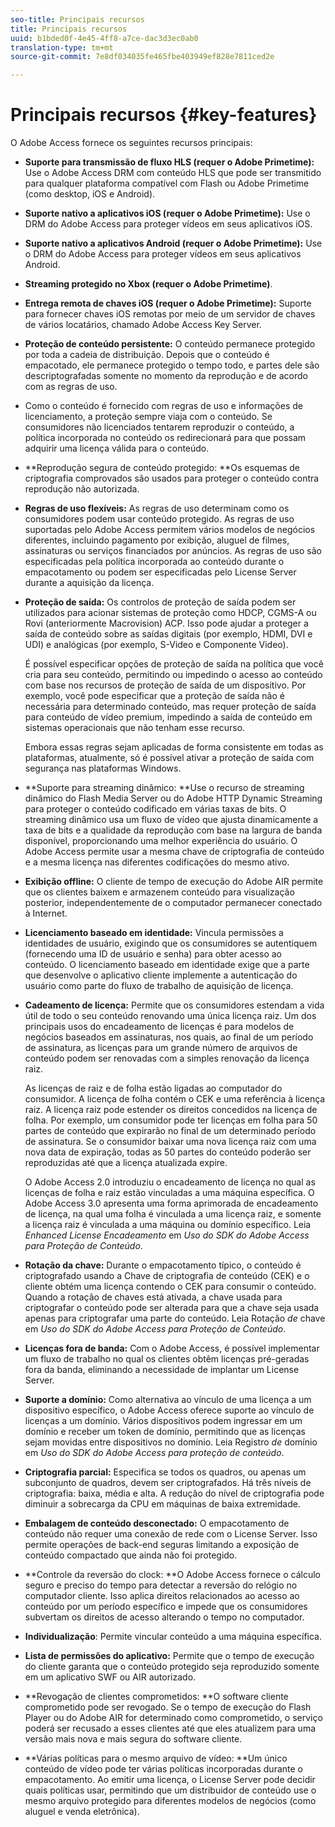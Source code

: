 ```yaml
---
seo-title: Principais recursos
title: Principais recursos
uuid: b1bded0f-4e45-4ff8-a7ce-dac3d3ec0ab0
translation-type: tm+mt
source-git-commit: 7e8df034035fe465fbe403949ef828e7811ced2e

---
```



# Principais recursos {#key-features}

O Adobe Access fornece os seguintes recursos principais:

* **Suporte para transmissão de fluxo HLS (requer o Adobe Primetime):** Use o Adobe Access DRM com conteúdo HLS que pode ser transmitido para qualquer plataforma compatível com Flash ou Adobe Primetime (como desktop, iOS e Android).
* **Suporte nativo a aplicativos iOS (requer o Adobe Primetime):** Use o DRM do Adobe Access para proteger vídeos em seus aplicativos iOS.
* **Suporte nativo a aplicativos Android (requer o Adobe Primetime):** Use o DRM do Adobe Access para proteger vídeos em seus aplicativos Android.
* **Streaming protegido no Xbox (requer o Adobe Primetime)**.
* **Entrega remota de chaves iOS (requer o Adobe Primetime):** Suporte para fornecer chaves iOS remotas por meio de um servidor de chaves de vários locatários, chamado Adobe Access Key Server.
* **Proteção de conteúdo persistente:** O conteúdo permanece protegido por toda a cadeia de distribuição. Depois que o conteúdo é empacotado, ele permanece protegido o tempo todo, e partes dele são descriptografadas somente no momento da reprodução e de acordo com as regras de uso.
* Como o conteúdo é fornecido com regras de uso e informações de licenciamento, a proteção sempre viaja com o conteúdo. Se consumidores não licenciados tentarem reproduzir o conteúdo, a política incorporada no conteúdo os redirecionará para que possam adquirir uma licença válida para o conteúdo.
* **Reprodução segura de conteúdo protegido: **Os esquemas de criptografia comprovados são usados para proteger o conteúdo contra reprodução não autorizada.
* **Regras de uso flexíveis:** As regras de uso determinam como os consumidores podem usar conteúdo protegido. As regras de uso suportadas pelo Adobe Access permitem vários modelos de negócios diferentes, incluindo pagamento por exibição, aluguel de filmes, assinaturas ou serviços financiados por anúncios. As regras de uso são especificadas pela política incorporada ao conteúdo durante o empacotamento ou podem ser especificadas pelo License Server durante a aquisição da licença.
* **Proteção de saída:** Os controlos de proteção de saída podem ser utilizados para acionar sistemas de proteção como HDCP, CGMS-A ou Rovi (anteriormente Macrovision) ACP. Isso pode ajudar a proteger a saída de conteúdo sobre as saídas digitais (por exemplo, HDMI, DVI e UDI) e analógicas (por exemplo, S-Video e Componente Video).

   É possível especificar opções de proteção de saída na política que você cria para seu conteúdo, permitindo ou impedindo o acesso ao conteúdo com base nos recursos de proteção de saída de um dispositivo. Por exemplo, você pode especificar que a proteção de saída não é necessária para determinado conteúdo, mas requer proteção de saída para conteúdo de vídeo premium, impedindo a saída de conteúdo em sistemas operacionais que não tenham esse recurso.

   Embora essas regras sejam aplicadas de forma consistente em todas as plataformas, atualmente, só é possível ativar a proteção de saída com segurança nas plataformas Windows.

* **Suporte para streaming dinâmico: **Use o recurso de streaming dinâmico do Flash Media Server ou do Adobe HTTP Dynamic Streaming para proteger o conteúdo codificado em várias taxas de bits. O streaming dinâmico usa um fluxo de vídeo que ajusta dinamicamente a taxa de bits e a qualidade da reprodução com base na largura de banda disponível, proporcionando uma melhor experiência do usuário. O Adobe Access permite usar a mesma chave de criptografia de conteúdo e a mesma licença nas diferentes codificações do mesmo ativo.
* **Exibição offline:** O cliente de tempo de execução do Adobe AIR permite que os clientes baixem e armazenem conteúdo para visualização posterior, independentemente de o computador permanecer conectado à Internet.
* **Licenciamento baseado em identidade:** Vincula permissões a identidades de usuário, exigindo que os consumidores se autentiquem (fornecendo uma ID de usuário e senha) para obter acesso ao conteúdo. O licenciamento baseado em identidade exige que a parte que desenvolve o aplicativo cliente implemente a autenticação do usuário como parte do fluxo de trabalho de aquisição de licença.
* **Cadeamento de licença:** Permite que os consumidores estendam a vida útil de todo o seu conteúdo renovando uma única licença raiz. Um dos principais usos do encadeamento de licenças é para modelos de negócios baseados em assinaturas, nos quais, ao final de um período de assinatura, as licenças para um grande número de arquivos de conteúdo podem ser renovadas com a simples renovação da licença raiz.

   As licenças de raiz e de folha estão ligadas ao computador do consumidor. A licença de folha contém o CEK e uma referência à licença raiz. A licença raiz pode estender os direitos concedidos na licença de folha. Por exemplo, um consumidor pode ter licenças em folha para 50 partes de conteúdo que expirarão no final de um determinado período de assinatura. Se o consumidor baixar uma nova licença raiz com uma nova data de expiração, todas as 50 partes do conteúdo poderão ser reproduzidas até que a licença atualizada expire.

   O Adobe Access 2.0 introduziu o encadeamento de licença no qual as licenças de folha e raiz estão vinculadas a uma máquina específica. O Adobe Access 3.0 apresenta uma forma aprimorada de encadeamento de licença, na qual uma folha é vinculada a uma licença raiz, e somente a licença raiz é vinculada a uma máquina ou domínio específico. Leia *Enhanced License Encadeamento* em *Uso do SDK do Adobe Access para Proteção de Conteúdo*.

* **Rotação da chave:** Durante o empacotamento típico, o conteúdo é criptografado usando a Chave de criptografia de conteúdo (CEK) e o cliente obtém uma licença contendo o CEK para consumir o conteúdo. Quando a rotação de chaves está ativada, a chave usada para criptografar o conteúdo pode ser alterada para que a chave seja usada apenas para criptografar uma parte do conteúdo. Leia Rotação *de* chave em *Uso do SDK do Adobe Access para Proteção de Conteúdo*.

* **Licenças fora de banda:** Com o Adobe Access, é possível implementar um fluxo de trabalho no qual os clientes obtêm licenças pré-geradas fora da banda, eliminando a necessidade de implantar um License Server.
* **Suporte a domínio:** Como alternativa ao vínculo de uma licença a um dispositivo específico, o Adobe Access oferece suporte ao vínculo de licenças a um domínio. Vários dispositivos podem ingressar em um domínio e receber um token de domínio, permitindo que as licenças sejam movidas entre dispositivos no domínio. Leia Registro *de* domínio em *Uso do SDK do Adobe Access para proteção de conteúdo*.

* **Criptografia parcial:** Especifica se todos os quadros, ou apenas um subconjunto de quadros, devem ser criptografados. Há três níveis de criptografia: baixa, média e alta. A redução do nível de criptografia pode diminuir a sobrecarga da CPU em máquinas de baixa extremidade.
* **Embalagem de conteúdo desconectado:** O empacotamento de conteúdo não requer uma conexão de rede com o License Server. Isso permite operações de back-end seguras limitando a exposição de conteúdo compactado que ainda não foi protegido.
* **Controle da reversão do clock: **O Adobe Access fornece o cálculo seguro e preciso do tempo para detectar a reversão do relógio no computador cliente. Isso aplica direitos relacionados ao acesso ao conteúdo por um período específico e impede que os consumidores subvertam os direitos de acesso alterando o tempo no computador.
* **Individualização**: Permite vincular conteúdo a uma máquina específica.
* **Lista de permissões do aplicativo:** Permite que o tempo de execução do cliente garanta que o conteúdo protegido seja reproduzido somente em um aplicativo SWF ou AIR autorizado.
* **Revogação de clientes comprometidos: **O software cliente comprometido pode ser revogado. Se o tempo de execução do Flash Player ou do Adobe AIR for determinado como comprometido, o serviço poderá ser recusado a esses clientes até que eles atualizem para uma versão mais nova e mais segura do software cliente.
* **Várias políticas para o mesmo arquivo de vídeo: **Um único conteúdo de vídeo pode ter várias políticas incorporadas durante o empacotamento. Ao emitir uma licença, o License Server pode decidir quais políticas usar, permitindo que um distribuidor de conteúdo use o mesmo arquivo protegido para diferentes modelos de negócios (como aluguel e venda eletrônica).


